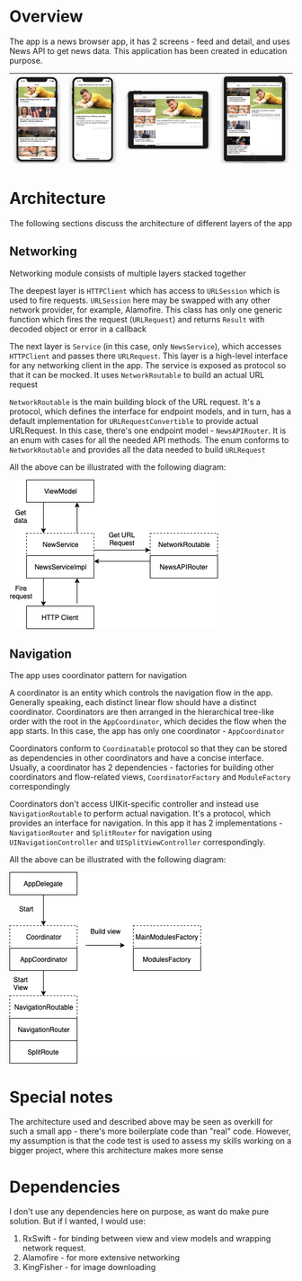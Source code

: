 # Overview

The app is a news browser app, it has 2 screens - feed and detail, and uses News API to get news data. This application has been created in education purpose.

| ![iPhone List](./Images/iPhone_1.png) | ![Phone Detail](./Images/iPhone_2.png) | ![iPad Portrait](./Images/iPad_1.png) | ![iPad Landscape](./Images/iPad_2.png) |
|--|--|--|--|

# Architecture 

The following sections discuss the architecture of different layers of the app

## Networking

Networking module consists of multiple layers stacked together

The deepest layer is `HTTPClient` which has access to `URLSession` which is used to fire requests. `URLSession` here may be swapped with any other network provider, for example, Alamofire. This class has only one generic function which fires the request (`URLRequest`) and returns `Result` with decoded object or error in a callback

The next layer is `Service` (in this case, only `NewsService`), which accesses `HTTPClient` and passes there `URLRequest`. This layer is a high-level interface for any networking client in the app. The service is exposed as protocol so that it can be mocked. It uses `NetworkRoutable` to build an actual URL request

`NetworkRoutable` is the main building block of the URL request. It's a protocol, which defines the interface for endpoint models, and in turn, has a default implementation for `URLRequestConvertible` to provide actual URLRequest. In this case, there's one endpoint model - `NewsAPIRouter`. It is an enum with cases for all the needed API methods. The enum conforms to `NetworkRoutable` and provides all the data needed to build `URLRequest`

All the above can be illustrated with the following diagram:

![Network Diagram](./Images/Network.png)

## Navigation

The app uses coordinator pattern for navigation

A coordinator is an entity which controls the navigation flow in the app. Generally speaking, each distinct linear flow should have a distinct coordinator. Coordinators are then arranged in the hierarchical tree-like order with the root in the `AppCoordinator`, which decides the flow when the app starts. In this case, the app has only one coordinator - `AppCoordinator`

Coordinators conform to `Coordinatable` protocol so that they can be stored as dependencies in other coordinators and have a concise interface. Usually, a coordinator has 2 dependencies - factories for building other coordinators and flow-related views, `CoordinatorFactory` and `ModuleFactory` correspondingly

Coordinators don't access UIKit-specific controller and instead use `NavigationRoutable` to perform actual navigation. It's a protocol, which provides an interface for navigation. In this app it has 2 implementations - `NavigationRouter` and `SplitRouter` for navigation using `UINavigationController` and `UISplitViewController` correspondingly.

All the above can be illustrated with the following diagram:

![Navigation](https://raw.githubusercontent.com/bohachevskyy/NewsApp-Coordinator/master/Diagrams/Navigation.png)

# Special notes

The architecture used and described above may be seen as overkill for such a small app - there's more boilerplate code than "real" code. However, my assumption is that the code test is used to assess my skills working on a bigger project, where this architecture makes more sense

# Dependencies

I don't use any dependencies here on purpose, as want do make pure solution. But if I wanted, I would use:

1. RxSwift - for binding between view and view models and wrapping network request.
2. Alamofire - for more extensive networking
3. KingFisher - for image downloading

